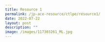 ```yaml
---
title: Resource 1
permalink: /jp-ace-resource/ctlpe/resource1/
date: 2022-07-22
layout: post
description: ""
image: /images/117303261_ML.jpg
---
```


